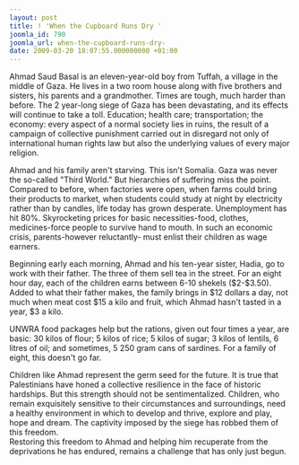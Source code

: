 ```yaml
---
layout: post
title: ! 'When the Cupboard Runs Dry '
joomla_id: 790
joomla_url: when-the-cupboard-runs-dry-
date: 2009-03-20 18:07:55.000000000 +01:00
---
```

<p>Ahmad Saud Basal is an eleven-year-old boy from Tuffah, a village in the middle of Gaza. He lives in a two room house along with five brothers and sisters, his parents and a grandmother. Times are tough, much harder than before. The 2 year-long siege of Gaza has been devastating, and its effects will continue to take a toll. Education; health care; transportation; the economy: every aspect of a normal society lies in ruins, the result of a campaign of collective punishment carried out in disregard not only of international human rights law but also the underlying values of every major religion. </p>

<p>Ahmad and his family aren't starving. This isn't Somalia. Gaza was never the so-called "Third World." But hierarchies of suffering miss the point. Compared to before, when factories were open, when farms could bring their products to market, when students could study at night by electricity rather than by candles, life today has grown desperate. Unemployment has hit 80%. Skyrocketing prices for basic necessities-food, clothes, medicines-force people to survive hand to mouth. In such an economic crisis, parents-however reluctantly- must enlist their children as wage earners.</p>
<p>Beginning early each morning, Ahmad and his ten-year sister, Hadia, go to work with their father. The three of them sell tea in the street. For an eight hour day, each of the children earns between 6-10 shekels ($2-$3.50). Added to what their father makes, the family brings in $12 dollars a day, not much when meat cost $15 a kilo and fruit, which Ahmad hasn't tasted in a year, $3 a kilo.</p>
<p>UNWRA food packages help but the rations, given out four times a year, are basic: 30 kilos of flour; 5 kilos of rice; 5 kilos of sugar; 3 kilos of lentils, 6 litres of oil; and sometimes, 5 250 gram cans of sardines. For a family of eight, this doesn't go far.</p>
<p>Children like Ahmad represent the germ seed for the future. It is true that Palestinians have honed a collective resilience in the face of historic hardships. But this strength should not be sentimentalized. Children, who remain exquisitely sensitive to their circumstances and surroundings, need a healthy environment in which to develop and thrive, explore and play, hope and dream. The captivity imposed by the siege has robbed them of this freedom. <br />Restoring this freedom to Ahmad and helping him recuperate from the deprivations he has endured, remains a challenge that has only just begun.</p>
